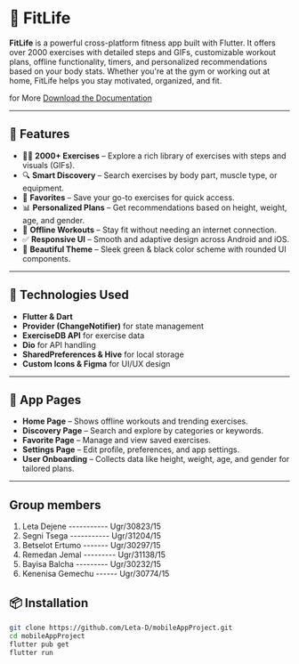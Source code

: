 # 💪 FitLife 

**FitLife** is a powerful cross-platform fitness app built with Flutter. It offers over 2000 exercises with detailed steps and GIFs, customizable workout plans, offline functionality, timers, and personalized recommendations based on your body stats. Whether you're at the gym or working out at home, FitLife helps you stay motivated, organized, and fit.

for More [Download the Documentation](https://github.com/Leta-D/mobileAppProject/blob/main/AppDoc/MobileAppProjdoc.docx)  

---

## 🚀 Features

- 🏋️‍♂️ **2000+ Exercises** – Explore a rich library of exercises with steps and visuals (GIFs).
- 🔍 **Smart Discovery** – Search exercises by body part, muscle type, or equipment.
- 📁 **Favorites** – Save your go-to exercises for quick access.
- 📊 **Personalized Plans** – Get recommendations based on height, weight, age, and gender.
- 📶 **Offline Workouts** – Stay fit without needing an internet connection.
- ✅ **Responsive UI** – Smooth and adaptive design across Android and iOS.
- 💚 **Beautiful Theme** – Sleek green & black color scheme with rounded UI components.

---

## 🧠 Technologies Used

- **Flutter & Dart**
- **Provider (ChangeNotifier)** for state management
- **ExerciseDB API** for exercise data
- **Dio** for API handling
- **SharedPreferences & Hive** for local storage
- **Custom Icons & Figma** for UI/UX design

---

## 📱 App Pages

- **Home Page** – Shows offline workouts and trending exercises.
- **Discovery Page** – Search and explore by categories or keywords.
- **Favorite Page** – Manage and view saved exercises.
- **Settings Page** – Edit profile, preferences, and app settings.
- **User Onboarding** – Collects data like height, weight, age, and gender for tailored plans.

---
## Group members  
1. Leta Dejene ----------- Ugr/30823/15  
2. Segni Tsega ----------- Ugr/31204/15  
3. Betselot Ertumo ------- Ugr/30297/15  
4. Remedan Jemal --------- Ugr/31138/15  
5. Bayisa Balcha --------- Ugr/30232/15  
6. Kenenisa Gemechu ------ Ugr/30774/15  

## 📦 Installation

```bash
git clone https://github.com/Leta-D/mobileAppProject.git
cd mobileAppProject
flutter pub get
flutter run

